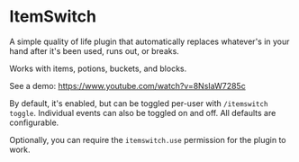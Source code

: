 # ItemSwitch

A simple quality of life plugin that automatically replaces whatever's in your hand after it's been used, runs out, or breaks.

Works with items, potions, buckets, and blocks.

See a demo: https://www.youtube.com/watch?v=8NsIaW7285c

By default, it's enabled, but can be toggled per-user with `/itemswitch toggle`. Individual events can also be toggled on and off. All defaults are configurable.

Optionally, you can require the `itemswitch.use` permission for the plugin to work.
